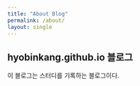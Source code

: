 ```yaml
---
title: "About Blog"
permalink: /about/
layout: single
---
```


## hyobinkang.github.io 블로그

이 블로그는 스터디를 기록하는 블로그이다.
